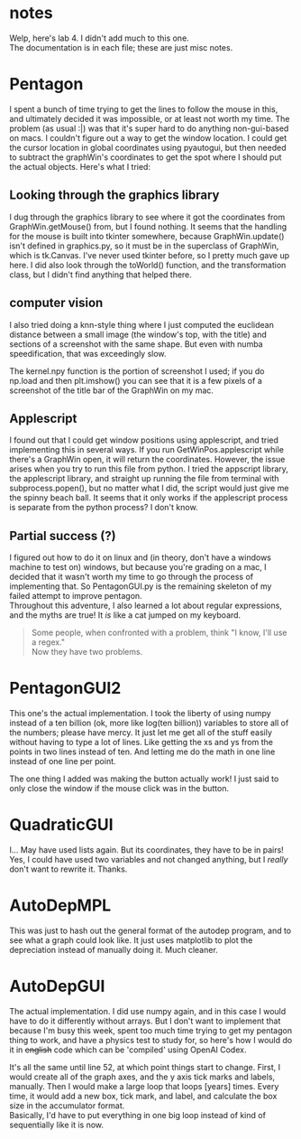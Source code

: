 # notes
Welp, here's lab 4.  I didn't add much to this one.  
The documentation is in each file; these are just misc notes.

# Pentagon
I spent a bunch of time trying to get the lines to follow the mouse in this, and ultimately decided it was impossible, or at least not worth my time.  The problem (as usual :|) was that it's super hard to do anything non-gui-based on macs.  I couldn't figure out a way to get the window location.  I could get the cursor location in global coordinates using pyautogui, but then needed to subtract the graphWin's coordinates to get the spot where I should put the actual objects.  Here's what I tried:

## Looking through the graphics library
I dug through the graphics library to see where it got the coordinates from GraphWin.getMouse() from, but I found nothing.  It seems that the handling for the mouse is built into tkinter somewhere, because GraphWin.update() isn't defined in graphics.py, so it must be in the superclass of GraphWin, which is tk.Canvas.  I've never used tkinter before, so I pretty much gave up here.  I did also look through the toWorld() function, and the transformation class, but I didn't find anything that helped there.

## computer vision
I also tried doing a knn-style thing where I just computed the euclidean distance between a small image (the window's top, with the title) and sections of a screenshot with the same shape.  But even with numba speedification, that was exceedingly slow.

The kernel.npy function is the portion of screenshot I used; if you do np.load and then plt.imshow() you can see that it is a few pixels of a screenshot of the title bar of the GraphWin on my mac.

## Applescript
I found out that I could get window positions using applescript, and tried implementing this in several ways.  If you run GetWinPos.applescript while there's a GraphWin open, it will return the coordinates.  However, the issue arises when you try to run this file from python.  I tried the appscript library, the applescript library, and straight up running the file from terminal with subprocess.popen(), but no matter what I did, the script would just give me the spinny beach ball.  It seems that it only works if the applescript process is separate from the python process?  I don't know.


## Partial success (?)
I figured out how to do it on linux and (in theory, don't have a windows machine to test on) windows, but because you're grading on a mac, I decided that it wasn't worth my time to go through the process of implementing that.  So PentagonGUI.py is the remaining skeleton of my failed attempt to improve pentagon.  
Throughout this adventure, I also learned a lot about regular expressions, and the myths are true!  It *is* like a cat jumped on my keyboard.  
> Some people, when confronted with a problem, think "I know, I'll use a regex."  
> Now they have two problems.

# PentagonGUI2
This one's the actual implementation.  I took the liberty of using numpy instead of a ten billion (ok, more like log(ten billion)) variables to store all of the numbers; please have mercy.  It just let me get all of the stuff easily without having to type a lot of lines.  Like getting the xs and ys from the points in two lines instead of ten. And letting me do the math in one line instead of one line per point.

The one thing I added was making the button actually work!  I just said to only close the window if the mouse click was in the button.

# QuadraticGUI
I... May have used lists again.  But its coordinates, they have to be in pairs!  Yes, I could have used two variables and not changed anything, but I *really* don't want to rewrite it.  Thanks.

# AutoDepMPL
This was just to hash out the general format of the autodep program, and to see what a graph could look like.  It just uses matplotlib to plot the depreciation instead of manually doing it.  Much cleaner.

# AutoDepGUI
The actual implementation.  I did use numpy again, and in this case I would have to do it differently without arrays.  But I don't want to implement that because I'm busy this week, spent too much time trying to get my pentagon thing to work, and have a physics test to study for, so here's how I would do it in ~~english~~ code which can be 'compiled' using OpenAI Codex.

It's all the same until line 52, at which point things start to change.
First, I would create all of the graph axes, and the y axis tick marks and labels, manually.
Then I would make a large loop that loops [years] times.  Every time, it would add a new box, tick mark, and label, and calculate the box size in the accumulator format.  
Basically, I'd have to put everything in one big loop instead of kind of sequentially like it is now.
